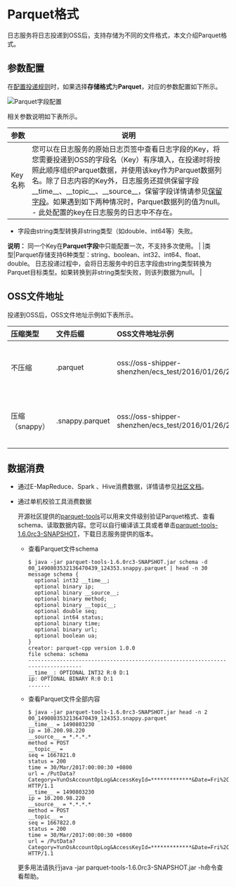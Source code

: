# Parquet格式

日志服务将日志投递到OSS后，支持存储为不同的文件格式，本文介绍Parquet格式。

## 参数配置

在[配置投递规则](/intl.zh-CN/消费与投递/数据投递/投递日志到OSS/将日志服务数据投递到OSS.md)时，如果选择**存储格式**为**Parquet**，对应的参数配置如下所示。

![Parquet字段配置](https://static-aliyun-doc.oss-accelerate.aliyuncs.com/assets/img/zh-CN/9777688951/p5812.png)

相关参数说明如下表所示。

|参数|说明|
|--|--|
|Key名称|您可以在日志服务的原始日志页签中查看日志字段的Key，将您需要投递到OSS的字段名（Key）有序填入，在投递时将按照此顺序组织Parquet数据，并使用该key作为Parquet数据列名。除了日志内容的Key外，日志服务还提供保留字段\_\_time\_\_、\_\_topic\_\_、\_\_source\_\_，保留字段详情请参见[保留字段](/intl.zh-CN/产品简介/限制说明/保留字段.md)。如果遇到如下两种情况时，Parquet数据列的值为null。 -   此处配置的key在日志服务的日志中不存在。
-   字段由string类型转换非string类型（如double、int64等）失败。

**说明：** 同一个Key在**Parquet字段**中只能配置一次，不支持多次使用。 |
|类型|Parquet存储支持6种类型：string、boolean、int32、int64、float、double。 日志投递过程中，会将日志服务中的日志字段由string类型转换为Parquet目标类型。如果转换到非string类型失败，则该列数据为null。 |

## OSS文件地址

投递到OSS后，OSS文件地址示例如下表所示。

|压缩类型|文件后缀|OSS文件地址示例|说明|
|:---|:---|:--------|--|
|不压缩|.parquet|oss://oss-shipper-shenzhen/ecs\_test/2016/01/26/20/54\_1453812893059571256\_937.parquet|下载到本地，使用[parquet-tools](https://github.com/apache/parquet-mr/tree/master/parquet-tools-deprecated)工具打开。|
|压缩（snappy）|.snappy.parquet|oss://oss-shipper-shenzhen/ecs\_test/2016/01/26/20/54\_1453812893059571256\_937.snappy.parquet|下载到本地，使用[parquet-tools](https://github.com/apache/parquet-mr/tree/master/parquet-tools-deprecated)工具打开。|

## 数据消费

-   通过E-MapReduce、Spark 、Hive消费数据，详情请参见[社区文档](https://cwiki.apache.org//confluence/display/Hive/LanguageManual+DDL)。
-   通过单机校验工具消费数据

    开源社区提供的[parquet-tools](https://github.com/apache/parquet-mr/tree/master/parquet-tools-deprecated)可以用来文件级别验证Parquet格式、查看schema、读取数据内容。您可以自行编译该工具或者单击[parquet-tools-1.6.0rc3-SNAPSHOT](https://logservice-resource.oss-cn-shanghai.aliyuncs.com/tools/parquet-tools-1.6.0rc3-SNAPSHOT.jar)，下载日志服务提供的版本。

    -   查看Parquet文件schema

        ```
        $ java -jar parquet-tools-1.6.0rc3-SNAPSHOT.jar schema -d 00_1490803532136470439_124353.snappy.parquet | head -n 30
        message schema {
          optional int32 __time__;
          optional binary ip;
          optional binary __source__;
          optional binary method;
          optional binary __topic__;
          optional double seq;
          optional int64 status;
          optional binary time;
          optional binary url;
          optional boolean ua;
        }
        creator: parquet-cpp version 1.0.0
        file schema: schema
        --------------------------------------------------------------------------------
        __time__: OPTIONAL INT32 R:0 D:1
        ip: OPTIONAL BINARY R:0 D:1
        .......
        ```

    -   查看Parquet文件全部内容

        ```
        $ java -jar parquet-tools-1.6.0rc3-SNAPSHOT.jar head -n 2 00_1490803532136470439_124353.snappy.parquet
        __time__ = 1490803230
        ip = 10.200.98.220
        __source__ = *.*.*.*
        method = POST
        __topic__ =
        seq = 1667821.0
        status = 200
        time = 30/Mar/2017:00:00:30 +0800
        url = /PutData?Category=YunOsAccountOpLog&AccessKeyId=*************&Date=Fri%2C%2028%20Jun%202013%2006%3A53%3A30%20GMT&Topic=raw&Signature=********************************* HTTP/1.1
        __time__ = 1490803230
        ip = 10.200.98.220
        __source__ = *.*.*.*
        method = POST
        __topic__ =
        seq = 1667822.0
        status = 200
        time = 30/Mar/2017:00:00:30 +0800
        url = /PutData?Category=YunOsAccountOpLog&AccessKeyId=*************&Date=Fri%2C%2028%20Jun%202013%2006%3A53%3A30%20GMT&Topic=raw&Signature=********************************* HTTP/1.1
        ```

    更多用法请执行java -jar parquet-tools-1.6.0rc3-SNAPSHOT.jar -h命令查看帮助。


